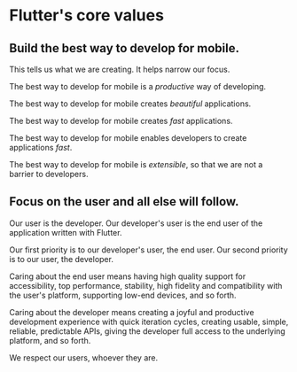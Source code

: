 # Flutter's core values

## Build the best way to develop for mobile.

This tells us what we are creating. It helps narrow our focus.

The best way to develop for mobile is a _productive_ way of developing.

The best way to develop for mobile creates _beautiful_ applications.

The best way to develop for mobile creates _fast_ applications.

The best way to develop for mobile enables developers to create applications _fast_.

The best way to develop for mobile is _extensible_, so that we are not a barrier to developers.


## Focus on the user and all else will follow.

Our user is the developer. Our developer's user is the end user of the application written with Flutter.

Our first priority is to our developer's user, the end user. Our second priority is to our user, the developer.

Caring about the end user means having high quality support for accessibility, top performance, stability, high fidelity and compatibility with the user's platform, supporting low-end devices, and so forth.

Caring about the developer means creating a joyful and productive development experience with quick iteration cycles, creating usable, simple, reliable, predictable APIs, giving the developer full access to the underlying platform, and so forth.

We respect our users, whoever they are.